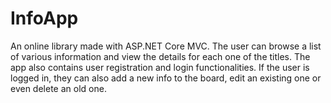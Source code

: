 # InfoApp

An online library made with ASP.NET Core MVC. The user can browse a list of various information and view the details for each one of the titles. The app also contains user registration and login functionalities. If the user is logged in, they can also add a new info to the board, edit an existing one or even delete an old one.

